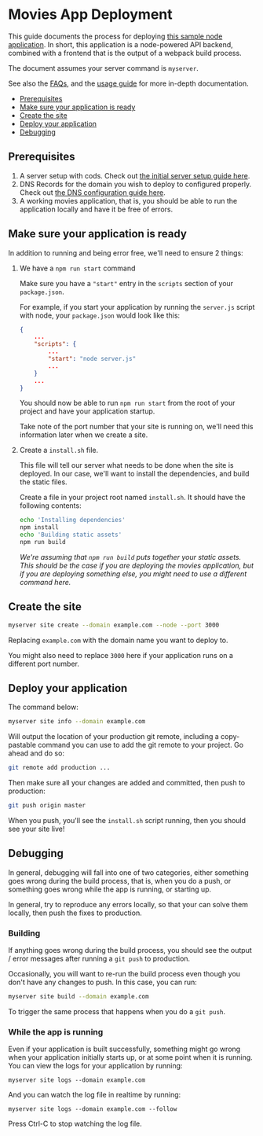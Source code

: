 # Movies App Deployment

This guide documents the process for deploying [this sample node
application](https://github.com/gocodeup/movies-application). In short, this
application is a node-powered API backend, combined with a frontend that is the
output of a webpack build process.

The document assumes your server command is `myserver`.

See also the [FAQs](faq.md), and the [usage guide](usage.md) for more in-depth
documentation.

* [Prerequisites](#prerequisites)
* [Make sure your application is ready](#make-sure-your-application-is-ready)
* [Create the site](#create-the-site)
* [Deploy your application](#deploy-your-application)
* [Debugging](#debugging)

## Prerequisites

1. A server setup with cods. Check out [the initial server setup guide
   here](initial-server-setup.md).
1. DNS Records for the domain you wish to deploy to configured properly. Check
   out [the DNS configuration guide here](dns-configuration.md).
1. A working movies application, that is, you should be able to run the
   application locally and have it be free of errors.

## Make sure your application is ready

In addition to running and being error free, we'll need to ensure 2 things:

1. We have a `npm run start` command

    Make sure you have a `"start"` entry in the `scripts` section of your
    `package.json`.

    For example, if you start your application by running the `server.js` script
    with node, your `package.json` would look like this:

    ```json
    {
        ...
        "scripts": {
            ...
            "start": "node server.js"
            ...
        }
        ...
    }
    ```

    You should now be able to run `npm run start` from the root of your project
    and have your application startup.

    Take note of the port number that your site is running on, we'll need this
    information later when we create a site.

1. Create a `install.sh` file.

    This file will tell our server what needs to be done when the site is
    deployed. In our case, we'll want to install the dependencies, and build the
    static files.

    Create a file in your project root named `install.sh`. It should have the
    following contents:

    ```sh
    echo 'Installing dependencies'
    npm install
    echo 'Building static assets'
    npm run build
    ```

    *We're assuming that `npm run build` puts together your static assets. This
    should be the case if you are deploying the movies application, but if you
    are deploying something else, you might need to use a different command
    here.*

## Create the site

```sh
myserver site create --domain example.com --node --port 3000
```

Replacing `example.com` with the domain name you want to deploy to.

You might also need to replace `3000` here if your application runs on a
different port number.

## Deploy your application

The command below:

```sh
myserver site info --domain example.com
```

Will output the location of your production git remote, including a
copy-pastable command you can use to add the git remote to your project. Go
ahead and do so:

```sh
git remote add production ...
```

Then make sure all your changes are added and committed, then push to
production:

```sh
git push origin master
```

When you push, you'll see the `install.sh` script running, then you should see
your site live!

## Debugging

In general, debugging will fall into one of two categories, either something
goes wrong during the build process, that is, when you do a push, or something
goes wrong while the app is running, or starting up.

In general, try to reproduce any errors locally, so that your can solve them
locally, then push the fixes to production.

### Building

If anything goes wrong during the build process, you should see the output /
error messages after running a `git push` to production.

Occasionally, you will want to re-run the build process even though you don't
have any changes to push. In this case, you can run:

```bash
myserver site build --domain example.com
```

To trigger the same process that happens when you do a `git push`.

### While the app is running

Even if your application is built successfully, something might go wrong when
your application initially starts up, or at some point when it is running. You
can view the logs for your application by running:

```
myserver site logs --domain example.com
```

And you can watch the log file in realtime by running:

```
myserver site logs --domain example.com --follow
```

Press Ctrl-C to stop watching the log file.
